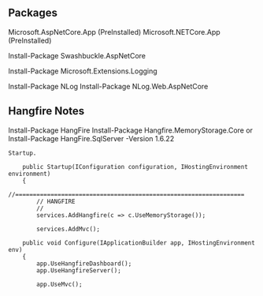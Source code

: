 ﻿

## Packages

Microsoft.AspNetCore.App (PreInstalled)
Microsoft.NETCore.App (PreInstalled)

Install-Package Swashbuckle.AspNetCore

Install-Package Microsoft.Extensions.Logging

Install-Package NLog
Install-Package NLog.Web.AspNetCore




## Hangfire Notes

Install-Package HangFire 
Install-Package Hangfire.MemoryStorage.Core
or
Install-Package HangFire.SqlServer -Version 1.6.22

	Startup.

        public Startup(IConfiguration configuration, IHostingEnvironment environment)
        {
            //=================================================================
            // HANGFIRE 
            //
            services.AddHangfire(c => c.UseMemoryStorage());
			
            services.AddMvc();
			
        public void Configure(IApplicationBuilder app, IHostingEnvironment env)
        {
            app.UseHangfireDashboard();
            app.UseHangfireServer();
			
            app.UseMvc();
